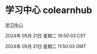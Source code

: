 # 学习中心 colearnhub
[学习中心](http://219.139.198.204:56308/colearnhub/)

2024年 05月 21日 星期二 19:50:03 CST

2024年 05月 21日 星期二 11:50:03 GMT
